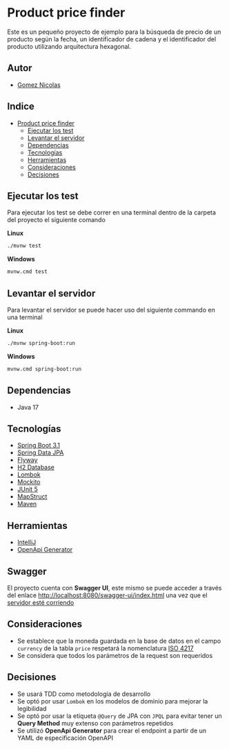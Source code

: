 # Product price finder

Este es un pequeño proyecto de ejemplo para la búsqueda de precio de un producto según la fecha, un
identificador de cadena y el identificador del producto utilizando arquitectura hexagonal.


## Autor

- [Gomez Nicolas](https://github.com/ngomez097)



## Indice
* [Product price finder](#product-price-finder)
  * [Ejecutar los test](#ejecutar-los-test)
  * [Levantar el servidor](#levantar-el-servidor)
  * [Dependencias](#dependencias)
  * [Tecnologías](#tecnologías)
  * [Herramientas](#herramientas)
  * [Consideraciones](#consideraciones)
  * [Decisiones](#decisiones)



## Ejecutar los test

Para ejecutar los test se debe correr en una terminal dentro de la carpeta del proyecto el 
siguiente comando

**Linux**
```bash
./mvnw test 
```

**Windows**
```bash
mvnw.cmd test
```


## Levantar el servidor

Para levantar el servidor se puede hacer uso del siguiente commando en una terminal

**Linux**
```bash
./mvnw spring-boot:run
```

**Windows**
```bash
mvnw.cmd spring-boot:run
```


## Dependencias

- Java 17



## Tecnologías

- [Spring Boot 3.1](https://spring.io/projects/spring-boot)
- [Spring Data JPA](https://spring.io/projects/spring-data-jpa)
- [Flyway](https://flywaydb.org/)
- [H2 Database](https://www.h2database.com/html/main.html)
- [Lombok](https://projectlombok.org/)
- [Mockito](https://site.mockito.org/)
- [JUnit 5](https://junit.org/junit5/)
- [MapStruct](https://mapstruct.org/)
- [Maven](https://maven.apache.org/)

## Herramientas

- [IntelliJ](https://www.jetbrains.com/es-es/idea/)
- [OpenApi Generator](https://openapi-generator.tech/)



## Swagger

El proyecto cuenta con **Swagger UI**, este mismo se puede acceder a través del enlace
[http://localhost:8080/swagger-ui/index.html](http://localhost:8080/swagger-ui/index.html) 
una vez que el [servidor esté corriendo](#levantar-el-servidor)



## Consideraciones

- Se establece que la moneda guardada en la base de datos en el campo `currency`
  de la tabla `price` respetará la nomenclatura [ISO 4217](https://es.wikipedia.org/wiki/ISO_4217)
- Se considera que todos los parámetros de la request son requeridos



## Decisiones

- Se usará TDD como metodología de desarrollo
- Se optó por usar `Lombok` en los modelos de dominio para mejorar la legibilidad
- Se optó por usar la etiqueta `@Query` de JPA con `JPQL` para evitar tener un **Query Method** 
  muy extenso con parámetros repetidos
- Se utilizó **OpenApi Generator** para crear el endpoint a partir de un YAML de especificación OpenAPI